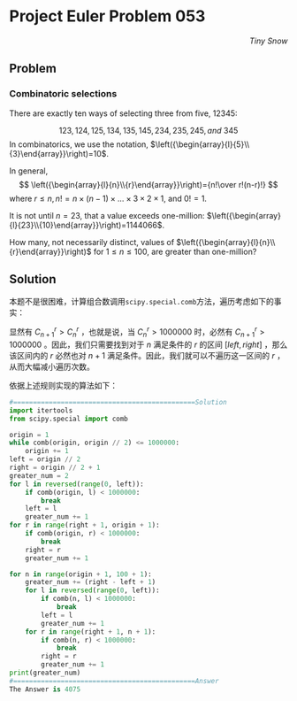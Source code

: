 # Project Euler	Problem 053

<p align="right"><i>Tiny Snow</i></p>



## Problem

### Combinatoric selections

There are exactly ten ways of selecting three from five, $12345$:

$$
123, 124, 125, 134, 135, 145, 234, 235, 245, and\ 345
$$
In combinatorics, we use the notation, $\left({\begin{array}{l}{5}\\{3}\end{array}}\right)=10$.

In general, 
$$
\left({\begin{array}{l}{n}\\{r}\end{array}}\right)={n!\over r!(n-r)!}
$$
where $r≤n, n!=n×(n−1)×...×3×2×1$, and $0!=1$.

It is not until $n=23$, that a value exceeds one-million: $\left({\begin{array}{l}{23}\\{10}\end{array}}\right)=1144066$.

How many, not necessarily distinct, values of $\left({\begin{array}{l}{n}\\{r}\end{array}}\right)$ for $1≤n≤100$, are greater than one-million?



## Solution

本题不是很困难，计算组合数调用`scipy.special.comb`方法，遍历考虑如下的事实：

显然有 $C_{n+1}^r>C_n^r$ ，也就是说，当 $C_n^r > 1000000$ 时，必然有 $C_{n+1}^r > 1000000$ 。因此，我们只需要找到对于 $n$ 满足条件的 $r$ 的区间 $[left, right]$ ，那么该区间内的 $r$ 必然也对 $n+1$ 满足条件。因此，我们就可以不遍历这一区间的 $r$ ，从而大幅减小遍历次数。

依据上述规则实现的算法如下：

```python
#==============================================Solution
import itertools
from scipy.special import comb

origin = 1
while comb(origin, origin // 2) <= 1000000:
    origin += 1
left = origin // 2
right = origin // 2 + 1
greater_num = 2
for l in reversed(range(0, left)):
    if comb(origin, l) < 1000000:
        break
    left = l
    greater_num += 1
for r in range(right + 1, origin + 1):
    if comb(origin, r) < 1000000:
        break
    right = r
    greater_num += 1

for n in range(origin + 1, 100 + 1):
    greater_num += (right - left + 1)
    for l in reversed(range(0, left)):
        if comb(n, l) < 1000000:
            break
        left = l
        greater_num += 1
    for r in range(right + 1, n + 1):
        if comb(n, r) < 1000000:
            break
        right = r
        greater_num += 1
print(greater_num)
#==============================================Answer
The Answer is 4075
```

